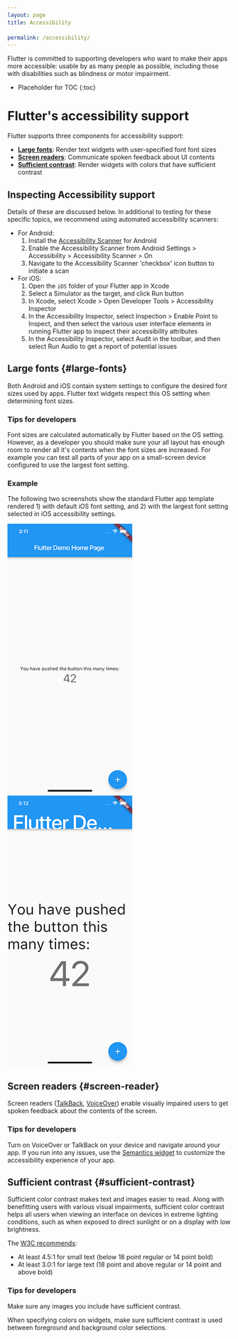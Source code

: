 ```yaml
---
layout: page
title: Accessibility

permalink: /accessibility/
---
```


Flutter is committed to supporting developers who want to make their apps more
accessible: usable by as many people as possible, including those with
disabilities such as blindness or motor impairment.

* Placeholder for TOC
{:toc}

# Flutter's accessibility support

Flutter supports three components for accessibility support:

* **[Large fonts](#large-fonts)**: Render text widgets with user-specified font
  font sizes
* **[Screen readers](#screen-reader)**: Communicate spoken feedback about UI
  contents
* **[Sufficient contrast](#sufficient-contrast)**: Render widgets with colors that have
  sufficient contrast

## Inspecting Accessibility support

Details of these are discussed below. In additional to testing for these
specific topics, we recommend using automated accessibility scanners:

  * For Android:
    1. Install the [Accessibility Scanner][accessibility-scanner] for Android
    1. Enable the Accessibility Scanner from Android Settings > Accessibility >
       Accessibility Scanner > On
    1. Navigate to the Accessibility Scanner 'checkbox' icon button to initiate a
       scan
  * For iOS:
    1. Open the `iOS` folder of your Flutter app in Xcode
    1. Select a Simulator as the target, and click Run button
    1. In Xcode, select Xcode > Open Developer Tools > Accessibility Inspector
    1. In the Accessibility Inspector, select Inspection > Enable Point to
       Inspect, and then select the various user interface elements in running
       Flutter app to inspect their accessibility attributes
    1. In the Accessibility Inspector, select Audit in the toolbar, and then
       select Run Audio to get a report of potential issues

[accessibility-scanner]: https://play.google.com/store/apps/details?id=com.google.android.apps.accessibility.auditor&hl=en

## Large fonts {#large-fonts}

Both Android and iOS contain system settings to configure the desired font
sizes used by apps. Flutter text widgets respect this OS setting when
determining font sizes.

### Tips for developers

Font sizes are calculated automatically by Flutter based on the OS setting.
However, as a developer you should make sure your all layout has enough room to
render all it's contents when the font sizes are increased. For example you can
test all parts of your app on a small-screen device configured to use the
largest font setting.

### Example

The following two screenshots show the standard Flutter app template rendered 1)
with default iOS font setting, and 2) with the largest font setting
selected in iOS accessibility settings.

![Screenshot showing a Flutter app using regular font size](/images/a18n/a18n-fonts-regular.png)
![Screenshot showing a Flutter app using largest available font size](/images/a18n/a18n-fonts-large.png)

## Screen readers {#screen-reader}

Screen readers ([TalkBack][talkback], [VoiceOver][voiceover]) enable visually
impaired users to get spoken feedback about the contents of the screen.

### Tips for developers

Turn on VoiceOver or TalkBack on your device and navigate around your app. If
you run into any issues, use the [Semantics widget][semanticswidget] to
customize the accessibility experience of your app.

[talkback]: https://support.google.com/accessibility/android/answer/6283677?hl=en
[voiceover]: https://www.apple.com/lae/accessibility/iphone/vision/
[semanticswidget]: https://docs.flutter.io/flutter/widgets/Semantics-class.html

## Sufficient contrast {#sufficient-contrast}

Sufficient color contrast makes text and images easier to read. Along with
benefitting users with various visual impairments, sufficient color contrast
helps all users when viewing an interface on devices in extreme lighting
conditions, such as when exposed to direct sunlight or on a display with low
brightness.

The [W3C recommends](https://www.w3.org/TR/UNDERSTANDING-WCAG20/visual-audio-contrast-contrast.html):

* At least 4.5:1 for small text (below 18 point regular or 14 point bold)
* At least 3.0:1 for large text (18 point and above regular or 14 point and
  above bold)

### Tips for developers

Make sure any images you include have sufficient contrast.

When specifying colors on widgets, make sure sufficient contrast is used between
foreground and background color selections.
